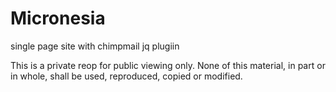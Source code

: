 # Micronesia
single page site with chimpmail jq plugiin

This is a private reop for public viewing only.
None of this material, in part or in whole, shall be used, reproduced, copied or modified.
